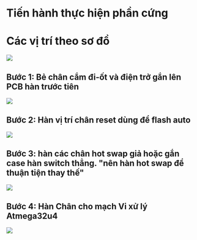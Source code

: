 # **Tiến hành thực hiện phần cứng**

# Các vị trí theo sơ đồ

<img src="https://i.imgur.com/2ZgnmWP.jpg">

## Bước 1: Bẻ chân cắm đi-ốt và điện trở gắn lên PCB hàn trước tiên

<img src="https://i.imgur.com/SUj2AmV.jpg">

## Bước 2: Hàn vị trí chân reset dùng để flash auto

<img src="https://i.imgur.com/ZGjG2MH.jpg">

## Bước 3: hàn các chân hot swap giả hoặc gắn case hàn switch thẳng. "nên hàn hot swap để thuận tiện thay thế"

<img src="https://i.imgur.com/1aqEF9x.jpg">

## Bước 4: Hàn Chân cho mạch Vi xử lý Atmega32u4

<img src="https://i.imgur.com/1aqEF9x.jpg">
